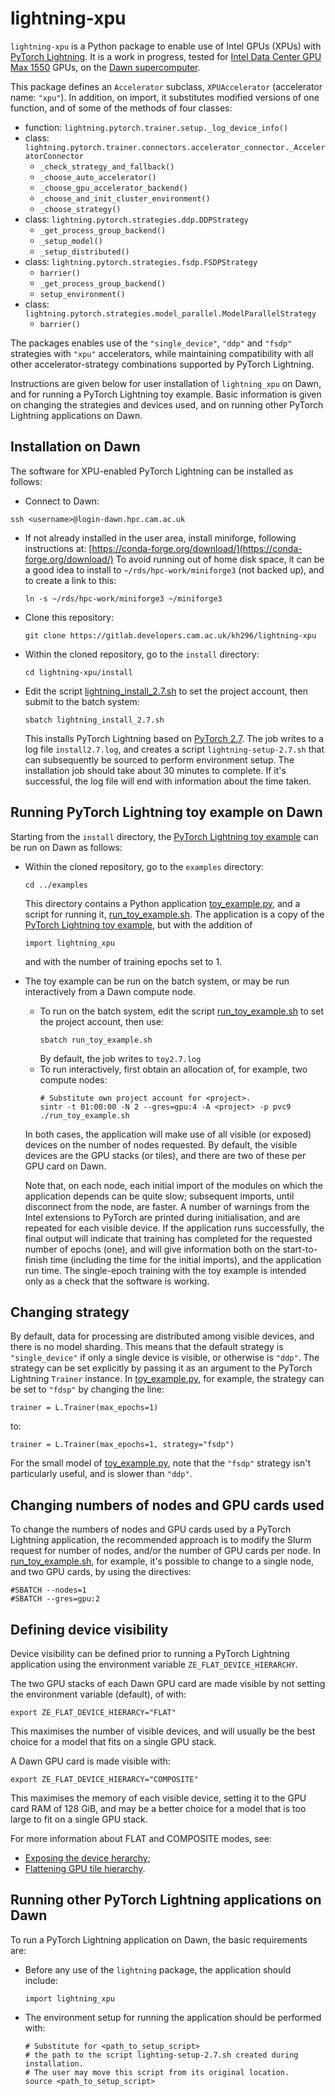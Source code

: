 # lightning-xpu

`lightning-xpu`  is a Python package to enable use of Intel GPUs (XPUs) with [PyTorch Lightning](https://github.com/Lightning-AI/pytorch-lightning).  It is a work in progress, tested for [Intel Data Center GPU Max 1550](https://www.intel.com/content/www/us/en/products/sku/232873/intel-data-center-gpu-max-1550/specifications.html) GPUs, on the [Dawn supercomputer](https://www.hpc.cam.ac.uk/d-w-n).

This package defines an `Accelerator` subclass, `XPUAccelerator` (accelerator name: `"xpu"`).  In addition, on import, it substitutes modified versions of one function, and of some of the methods of four classes:
- function: `lightning.pytorch.trainer.setup._log_device_info()`
- class: `lightning.pytorch.trainer.connectors.accelerator_connector._AcceleratorConnector`
	- `_check_strategy_and_fallback()`
	- `_choose_auto_accelerator()`
	- `_choose_gpu_accelerator_backend()`
	-  `_choose_and_init_cluster_environment()`
	-  `_choose_strategy()`
-  class: `lightning.pytorch.strategies.ddp.DDPStrategy`
	- `_get_process_group_backend()`
	- `_setup_model()`
	-  `_setup_distributed()`
- class: `lightning.pytorch.strategies.fsdp.FSDPStrategy`
	- `barrier()`
	- `_get_process_group_backend()`
	- `setup_environment()`
- class: `lightning.pytorch.strategies.model_parallel.ModelParallelStrategy`
	- `barrier()`

The packages enables use of the `"single_device"`, `"ddp"` and `"fsdp"` strategies with `"xpu"` accelerators, while maintaining compatibility with all other accelerator-strategy combinations supported by PyTorch Lightning.

Instructions are given below for user installation of `lightning_xpu` on Dawn, and for running a PyTorch Lightning toy example.  Basic information is given on changing the strategies and devices used, and on running other PyTorch Lightning applications on Dawn.

## Installation on Dawn

The software for XPU-enabled PyTorch Lightning can be installed as follows:
- Connect to Dawn:
```
ssh <username>@login-dawn.hpc.cam.ac.uk
```
- If not already installed in the user area, install miniforge, following instructions at:
    [https://conda-forge.org/download/](https://conda-forge.org/download/)
    To avoid running out of home disk space, it can be a good idea to install to
    `~/rds/hpc-work/miniforge3` (not backed up), and to create a link to this: 
  ```
  ln -s ~/rds/hpc-work/miniforge3 ~/miniforge3
  ```
- Clone this repository:
    ```
    git clone https://gitlab.developers.cam.ac.uk/kh296/lightning-xpu
    ```
- Within the cloned repository, go to the `install` directory:
    ```
    cd lightning-xpu/install
    ```
- Edit the script [lightning_install_2.7.sh](install/lightning_install_2.7.sh) to set the project account, then submit to the batch system:
    ```
    sbatch lightning_install_2.7.sh
     ```
     This installs PyTorch Lightning based on [PyTorch 2.7](https://pytorch.org/blog/pytorch-2-7/).  The job writes to a log file `install2.7.log`, and creates a script `lightning-setup-2.7.sh` that can subsequently be sourced to perform environment setup.  The installation job should take about 30 minutes to complete.  If it's successful, the log file will end with information about the time taken.

## Running PyTorch Lightning toy example on Dawn

Starting from the `install` directory, the [PyTorch Lightning toy example](https://github.com/Lightning-AI/pytorch-lightning?tab=readme-ov-file#pytorch-lightning-example) can be run on Dawn as follows:

- Within the cloned repository, go to the `examples` directory:
	```
	cd ../examples
	```
	This directory contains a Python application [toy_example.py](examples/toy_example.py), and a script for running it, [run_toy_example.sh](examples/run_toy_example.sh).   The application is a copy of the [PyTorch Lightning toy example](https://github.com/Lightning-AI/pytorch-lightning?tab=readme-ov-file#pytorch-lightning-example), but with the addition of
	```
	import lightning_xpu
	```
	and with the number of training epochs set to 1.
- The toy example can be run on the batch system, or may be run interactively from a Dawn compute node.
	- To run  on the batch system, edit the script [run_toy_example.sh](examples/run_toy_example.sh) to set the project account, then use:
		```
		sbatch run_toy_example.sh
		```
		By default, the job writes to `toy2.7.log`
	- To run interactively, first obtain an allocation of, for example, two compute nodes:
		```
		# Substitute own project account for <project>.
		sintr -t 01:00:00 -N 2 --gres=gpu:4 -A <project> -p pvc9 ./run_toy_example.sh
		```
	In both cases, the application will make use of all visible (or exposed) devices on the number of nodes requested.  By default, the visible devices are the GPU stacks (or tiles), and there are two of these per GPU card on Dawn.
	
	Note that, on each node, each initial import of the modules on which the application depends can be quite slow; subsequent imports, until disconnect from the node, are faster.  A number of warnings from the Intel extensions to PyTorch are printed during initialisation, and are repeated for each visible device.  If the application runs successfully, the final output will indicate that training has completed for the requested number of epochs (one), and will give information both on the start-to-finish time (including the time for the initial imports), and the application run time.  The single-epoch training with the toy example is intended only as a check that the software is working.

## Changing strategy

By default, data for processing are distributed among visible devices, and there is no model sharding.  This means that the default strategy is `"single_device"` if only a single device is visible, or otherwise is `"ddp"`.  The strategy can be set explicitly by passing it as an argument to the PyTorch Lightning `Trainer` instance.  In [toy_example.py](examples/toy_example.py), for example, the strategy can be set to `"fdsp"` by changing the line:
```
trainer = L.Trainer(max_epochs=1)
```
to:
```
trainer = L.Trainer(max_epochs=1, strategy="fsdp")
```
For the small model of  [toy_example.py](examples/toy_example.py), note that the `"fsdp"` strategy isn't particularly useful, and is slower than `"ddp"`.

## Changing numbers of nodes and GPU cards used

To change the numbers of nodes and GPU cards used by a PyTorch Lightning application, the recommended approach is to modify the Slurm request for number of nodes, and/or the number of GPU cards per node.  In [run_toy_example.sh](examples/run_toy_example.sh), for example, it's possible to change to a single node, and two GPU cards, by using the directives:
```
#SBATCH --nodes=1
#SBATCH --gres=gpu:2
```

## Defining device visibility

Device visibility can be defined prior to running a PyTorch Lightning application using the environment variable `ZE_FLAT_DEVICE_HIERARCHY`.

The two GPU stacks of each Dawn GPU card are made visible by not setting the environment variable (default), of with:
```
export ZE_FLAT_DEVICE_HIERARCY="FLAT"
```
This maximises the number of visible devices, and will usually be the best choice for a model that fits on a single GPU stack.

A Dawn GPU card is made visible with:
```
export ZE_FLAT_DEVICE_HIERARCY="COMPOSITE"
```
This maximises the memory of each visible device, setting it to the GPU card RAM of 128 GiB, and may be a better choice for a model that is too large to fit on a single GPU stack.

For more information about FLAT and COMPOSITE modes, see:
- [Exposing the device herarchy](https://www.intel.com/content/www/us/en/docs/oneapi/optimization-guide-gpu/2024-1/exposing-device-hierarchy.html);
- [Flattening GPU tile hierarchy](https://www.intel.com/content/www/us/en/developer/articles/technical/flattening-gpu-tile-hierarchy.html).

## Running other PyTorch Lightning applications on Dawn

To run a PyTorch Lightning application on Dawn, the basic requirements are:

- Before any use of the `lightning` package, the application should include:
	```
	import lightning_xpu
	```
- The environment setup for running the application should be performed with:
	```
	# Substitute for <path_to_setup_script>
	# the path to the script lighting-setup-2.7.sh created during installation.
	# The user may move this script from its original location.
	source <path_to_setup_script>
	```

